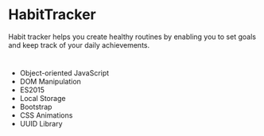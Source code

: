 # HabitTracker

Habit tracker helps you create healthy routines by enabling you to set goals and keep track of your daily achievements. 

# 
<ul>
  <li>Object-oriented JavaScript</li>
  <li>DOM Manipulation</li>
  <li>ES2015</li>
  <li>Local Storage</li>
  <li>Bootstrap</li>
  <li>CSS Animations</li>
  <li>UUID Library</li>
</ul>

